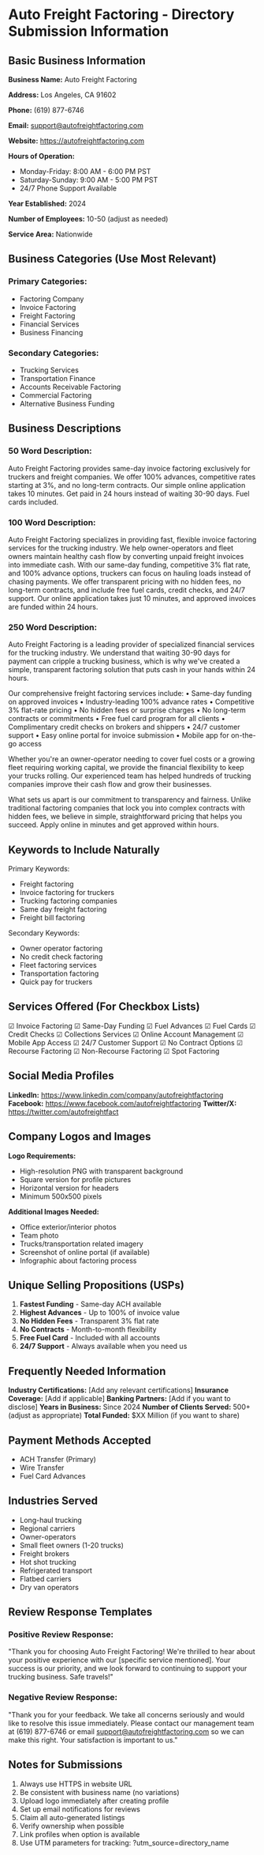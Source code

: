 # Auto Freight Factoring - Directory Submission Information

## Basic Business Information

**Business Name:** Auto Freight Factoring

**Address:** Los Angeles, CA 91602

**Phone:** (619) 877-6746

**Email:** support@autofreightfactoring.com

**Website:** https://autofreightfactoring.com

**Hours of Operation:**
- Monday-Friday: 8:00 AM - 6:00 PM PST
- Saturday-Sunday: 9:00 AM - 5:00 PM PST
- 24/7 Phone Support Available

**Year Established:** 2024

**Number of Employees:** 10-50 (adjust as needed)

**Service Area:** Nationwide

## Business Categories (Use Most Relevant)

### Primary Categories:
- Factoring Company
- Invoice Factoring
- Freight Factoring
- Financial Services
- Business Financing

### Secondary Categories:
- Trucking Services
- Transportation Finance
- Accounts Receivable Factoring
- Commercial Factoring
- Alternative Business Funding

## Business Descriptions

### 50 Word Description:
Auto Freight Factoring provides same-day invoice factoring exclusively for truckers and freight companies. We offer 100% advances, competitive rates starting at 3%, and no long-term contracts. Our simple online application takes 10 minutes. Get paid in 24 hours instead of waiting 30-90 days. Fuel cards included.

### 100 Word Description:
Auto Freight Factoring specializes in providing fast, flexible invoice factoring services for the trucking industry. We help owner-operators and fleet owners maintain healthy cash flow by converting unpaid freight invoices into immediate cash. With our same-day funding, competitive 3% flat rate, and 100% advance options, truckers can focus on hauling loads instead of chasing payments. We offer transparent pricing with no hidden fees, no long-term contracts, and include free fuel cards, credit checks, and 24/7 support. Our online application takes just 10 minutes, and approved invoices are funded within 24 hours.

### 250 Word Description:
Auto Freight Factoring is a leading provider of specialized financial services for the trucking industry. We understand that waiting 30-90 days for payment can cripple a trucking business, which is why we've created a simple, transparent factoring solution that puts cash in your hands within 24 hours.

Our comprehensive freight factoring services include:
• Same-day funding on approved invoices
• Industry-leading 100% advance rates
• Competitive 3% flat-rate pricing
• No hidden fees or surprise charges
• No long-term contracts or commitments
• Free fuel card program for all clients
• Complimentary credit checks on brokers and shippers
• 24/7 customer support
• Easy online portal for invoice submission
• Mobile app for on-the-go access

Whether you're an owner-operator needing to cover fuel costs or a growing fleet requiring working capital, we provide the financial flexibility to keep your trucks rolling. Our experienced team has helped hundreds of trucking companies improve their cash flow and grow their businesses.

What sets us apart is our commitment to transparency and fairness. Unlike traditional factoring companies that lock you into complex contracts with hidden fees, we believe in simple, straightforward pricing that helps you succeed. Apply online in minutes and get approved within hours.

## Keywords to Include Naturally

Primary Keywords:
- Freight factoring
- Invoice factoring for truckers
- Trucking factoring companies
- Same day freight factoring
- Freight bill factoring

Secondary Keywords:
- Owner operator factoring
- No credit check factoring
- Fleet factoring services
- Transportation factoring
- Quick pay for truckers

## Services Offered (For Checkbox Lists)

☑ Invoice Factoring
☑ Same-Day Funding
☑ Fuel Advances
☑ Fuel Cards
☑ Credit Checks
☑ Collections Services
☑ Online Account Management
☑ Mobile App Access
☑ 24/7 Customer Support
☑ No Contract Options
☑ Recourse Factoring
☑ Non-Recourse Factoring
☑ Spot Factoring

## Social Media Profiles

**LinkedIn:** https://www.linkedin.com/company/autofreightfactoring
**Facebook:** https://www.facebook.com/autofreightfactoring
**Twitter/X:** https://twitter.com/autofreightfact

## Company Logos and Images

**Logo Requirements:**
- High-resolution PNG with transparent background
- Square version for profile pictures
- Horizontal version for headers
- Minimum 500x500 pixels

**Additional Images Needed:**
- Office exterior/interior photos
- Team photo
- Trucks/transportation related imagery
- Screenshot of online portal (if available)
- Infographic about factoring process

## Unique Selling Propositions (USPs)

1. **Fastest Funding** - Same-day ACH available
2. **Highest Advances** - Up to 100% of invoice value
3. **No Hidden Fees** - Transparent 3% flat rate
4. **No Contracts** - Month-to-month flexibility
5. **Free Fuel Card** - Included with all accounts
6. **24/7 Support** - Always available when you need us

## Frequently Needed Information

**Industry Certifications:** [Add any relevant certifications]
**Insurance Coverage:** [Add if applicable]
**Banking Partners:** [Add if you want to disclose]
**Years in Business:** Since 2024
**Number of Clients Served:** 500+ (adjust as appropriate)
**Total Funded:** $XX Million (if you want to share)

## Payment Methods Accepted
- ACH Transfer (Primary)
- Wire Transfer
- Fuel Card Advances

## Industries Served
- Long-haul trucking
- Regional carriers
- Owner-operators
- Small fleet owners (1-20 trucks)
- Freight brokers
- Hot shot trucking
- Refrigerated transport
- Flatbed carriers
- Dry van operators

## Review Response Templates

### Positive Review Response:
"Thank you for choosing Auto Freight Factoring! We're thrilled to hear about your positive experience with our [specific service mentioned]. Your success is our priority, and we look forward to continuing to support your trucking business. Safe travels!"

### Negative Review Response:
"Thank you for your feedback. We take all concerns seriously and would like to resolve this issue immediately. Please contact our management team at (619) 877-6746 or email support@autofreightfactoring.com so we can make this right. Your satisfaction is important to us."

## Notes for Submissions

1. Always use HTTPS in website URL
2. Be consistent with business name (no variations)
3. Upload logo immediately after creating profile
4. Set up email notifications for reviews
5. Claim all auto-generated listings
6. Verify ownership when possible
7. Link profiles when option is available
8. Use UTM parameters for tracking: ?utm_source=directory_name